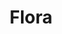 ---
title: Flora
date: 
draft: false

# descripcion
description : Aro de plata pasante

materials: Plata 925

color: Plateado

dimensions: 1,5cm x 1,5cm

code: 01-20-0439

type: "Aros"

categories: []

# Images
# first image will be shown in the product page
images:
  # - image: "images/path_to_image"
  # La ubicacion de las imagenes es imagenes/Aros/Aros.Solo Plata/01-20-0439-flora
  - image: "./images/aros/solo_plata/01-20-0439-flores_a.JPG"
  - image: "./images/aros/solo_plata/01-20-0439-flores_b.JPG"
---